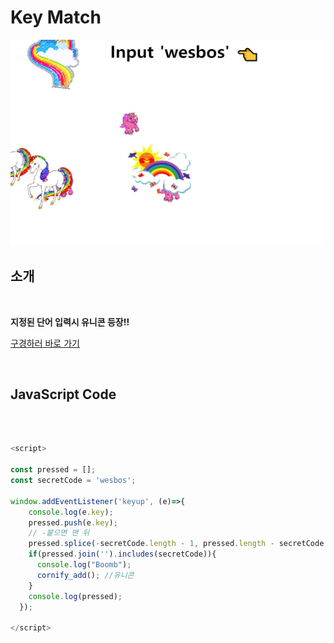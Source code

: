 # Key Match

<img src="./key.PNG" width="500px" height="330px">

## 소개

<br />

**지정된 단어 입력시 유니콘 등장!!**

[구경하러 바로 가기](https://illustrious-sprinkles-a8fe13.netlify.app/)

<br />

## JavaScript Code

<br />

```js

<script>

const pressed = [];
const secretCode = 'wesbos';

window.addEventListener('keyup', (e)=>{
    console.log(e.key);
    pressed.push(e.key);
    // -붙으면 맨 뒤
    pressed.splice(-secretCode.length - 1, pressed.length - secretCode.length);
    if(pressed.join('').includes(secretCode)){
      console.log("Boomb");
      cornify_add(); //유니콘
    }
    console.log(pressed);
  });

</script>
```
